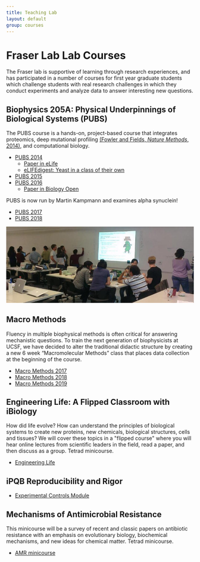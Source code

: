 ```yaml
---
title: Teaching Lab
layout: default
group: courses
---
```


# Fraser Lab Lab Courses

The Fraser lab is supportive of learning through research experiences, and has participated in a number of courses for first year graduate students which challenge students with real research challenges in which they conduct experiments and analyze data to answer interesting new questions.


## Biophysics 205A: Physical Underpinnings of Biological Systems (PUBS)

The PUBS course is a hands-on, project-based course that integrates proteomics, deep mutational profiling [(Fowler and Fields, _Nature Methods_, 2014)](http://www.ncbi.nlm.nih.gov/pubmed/25075907), and computational biology.

- [PUBS 2014](/pubs_2014/)
  - [Paper in eLife](https://elifesciences.org/content/5/e15802)
  - [eLIFEdigest: Yeast in a class of their own](https://medium.com/lifes-building-blocks/yeast-in-a-class-of-their-own-4dabb27653eb#.tcf71ly8z)
- [PUBS 2015](/pubs_2015/)
- [PUBS 2016](http://kampmannlab.ucsf.edu/pubs-2016)
  - [Paper in Biology Open](http://bio.biologists.org/content/7/7/bio036103.long)

PUBS is now run by Martin Kampmann and examines alpha synuclein!
- [PUBS 2017](https://kampmannlab.ucsf.edu/pubs-2017)
- [PUBS 2018](https://kampmannlab.ucsf.edu/pubs-2018)

<img class="img-responsive center-block" src="/static/img/pub/pubs_2015.jpg" alt="PUBS Students in the teaching lab">

## Macro Methods


Fluency in multiple biophysical methods is often critical for answering mechanistic questions. To train the next generation of biophysicists at UCSF, we have decided to alter the traditional didactic structure by creating a new 6 week “Macromolecular Methods” class that places data collection at the beginning of the course.

- [Macro Methods 2017](/methods_2017)
- [Macro Methods 2018](/methods_2018)
- [Macro Methods 2019](/methods)

##  Engineering Life:  A Flipped Classroom with iBiology

How did life evolve?  How can understand the principles of biological systems to create new proteins, new chemicals, biological structures, cells and tissues?  We will cover these topics in a "flipped course" where you will hear online lectures from scientific leaders in the field, read a paper, and then discuss as a group.  Tetrad minicourse.

- [Engineering Life](/flipped)

## iPQB Reproducibility and Rigor

- [Experimental Controls Module](/rigor)

##  Mechanisms of Antimicrobial Resistance

This minicourse will be a survey of recent and classic papers on antibiotic resistance with an emphasis on evolutionary biology, biochemical mechanisms, and new ideas for chemical matter.  Tetrad minicourse.

- [AMR minicourse](/amrmini)
